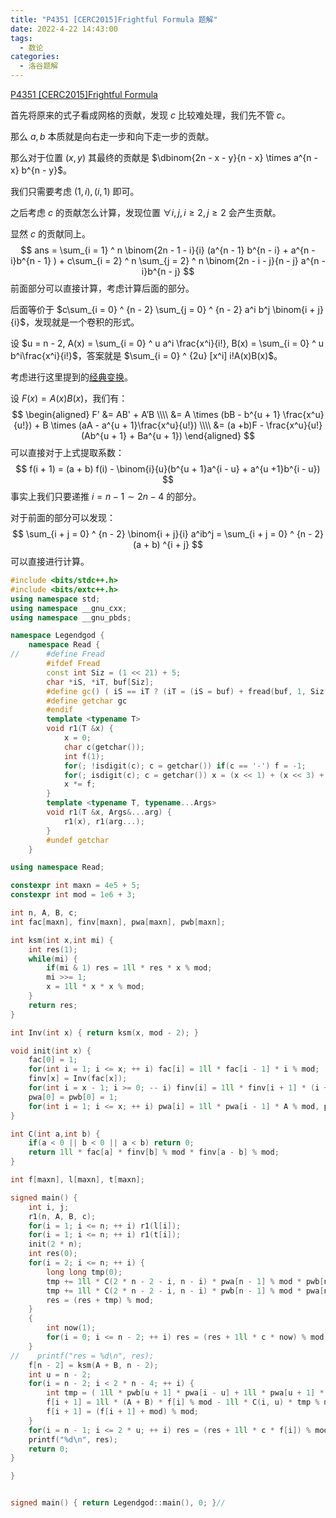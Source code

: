 ```yaml
---
title: "P4351 [CERC2015]Frightful Formula 题解"
date: 2022-4-22 14:43:00
tags:
  - 数论
categories:
  - 洛谷题解
---
```


[P4351 [CERC2015]Frightful Formula](https://www.luogu.com.cn/problem/P4351)

首先将原来的式子看成网格的贡献，发现 $c$ 比较难处理，我们先不管 $c$。

那么 $a, b$ 本质就是向右走一步和向下走一步的贡献。

那么对于位置 $(x, y)$ 其最终的贡献是 $\dbinom{2n - x - y}{n - x} \times a^{n - x} b^{n - y}$。

我们只需要考虑 $(1, i), (i, 1)$ 即可。

之后考虑 $c$ 的贡献怎么计算，发现位置 $\forall i, j, i \ge 2, j \ge 2$ 会产生贡献。

显然 $c$ 的贡献同上。
$$
ans = \sum_{i = 1} ^ n \binom{2n - 1 - i}{i} (a^{n - 1} b^{n - i} + a^{n - i}b^{n - 1} )  + c\sum_{i = 2} ^ n \sum_{j = 2} ^ n \binom{2n - i - j}{n - j} a^{n - i}b^{n - j}
$$
前面部分可以直接计算，考虑计算后面的部分。

后面等价于 $c\sum_{i = 0} ^ {n - 2} \sum_{j = 0} ^ {n - 2} a^i b^j \binom{i + j}{i}$，发现就是一个卷积的形式。

设 $u = n - 2, A(x) = \sum_{i = 0} ^ u a^i \frac{x^i}{i!}, B(x) = \sum_{i = 0} ^ u b^i\frac{x^i}{i!}$，答案就是 $\sum_{i = 0} ^ {2u} [x^i] i!A(x)B(x)$。

考虑进行这里提到的[经典变换](https://legendgod.ml/2022/02/28/generating-function/)。

设 $F(x) = A(x)B(x)$，我们有：
$$
\begin{aligned}
F' &= AB' + A’B \\\\
&= A \times (bB - b^{u + 1} \frac{x^u}{u!}) + B \times (aA - a^{u + 1}\frac{x^u}{u!}) \\\\
&= (a +b)F - \frac{x^u}{u!} (Ab^{u + 1} + Ba^{u + 1}) 
\end{aligned}
$$
可以直接对于上式提取系数：
$$
f(i + 1) = (a + b) f(i) - \binom{i}{u}(b^{u + 1}a^{i - u} + a^{u +1}b^{i - u})
$$
事实上我们只要递推 $i = n - 1 \sim 2n - 4$ 的部分。

对于前面的部分可以发现：
$$
\sum_{i + j = 0} ^ {n - 2} \binom{i + j}{i} a^ib^j = \sum_{i + j = 0} ^ {n - 2} (a + b) ^{i + j}
$$
可以直接进行计算。

```cpp
#include <bits/stdc++.h>
#include <bits/extc++.h>
using namespace std;
using namespace __gnu_cxx;
using namespace __gnu_pbds;

namespace Legendgod {
	namespace Read {
//		#define Fread
		#ifdef Fread
		const int Siz = (1 << 21) + 5;
		char *iS, *iT, buf[Siz];
		#define gc() ( iS == iT ? (iT = (iS = buf) + fread(buf, 1, Siz, stdin), iS == iT ? EOF : *iS ++) : *iS ++ )
		#define getchar gc
		#endif
		template <typename T>
		void r1(T &x) {
		    x = 0;
			char c(getchar());
			int f(1);
			for(; !isdigit(c); c = getchar()) if(c == '-') f = -1;
			for(; isdigit(c); c = getchar()) x = (x << 1) + (x << 3) + (c ^ 48);
			x *= f;
		}
		template <typename T, typename...Args>
		void r1(T &x, Args&...arg) {
			r1(x), r1(arg...);
		}
		#undef getchar
	}

using namespace Read;

constexpr int maxn = 4e5 + 5;
constexpr int mod = 1e6 + 3;

int n, A, B, c;
int fac[maxn], finv[maxn], pwa[maxn], pwb[maxn];

int ksm(int x,int mi) {
    int res(1);
    while(mi) {
        if(mi & 1) res = 1ll * res * x % mod;
        mi >>= 1;
        x = 1ll * x * x % mod;
    }
    return res;
}

int Inv(int x) { return ksm(x, mod - 2); }

void init(int x) {
    fac[0] = 1;
    for(int i = 1; i <= x; ++ i) fac[i] = 1ll * fac[i - 1] * i % mod;
    finv[x] = Inv(fac[x]);
    for(int i = x - 1; i >= 0; -- i) finv[i] = 1ll * finv[i + 1] * (i + 1) % mod;
    pwa[0] = pwb[0] = 1;
    for(int i = 1; i <= x; ++ i) pwa[i] = 1ll * pwa[i - 1] * A % mod, pwb[i] = 1ll * pwb[i - 1] * B % mod;
}

int C(int a,int b) {
    if(a < 0 || b < 0 || a < b) return 0;
    return 1ll * fac[a] * finv[b] % mod * finv[a - b] % mod;
}

int f[maxn], l[maxn], t[maxn];

signed main() {
	int i, j;
    r1(n, A, B, c);
    for(i = 1; i <= n; ++ i) r1(l[i]);
    for(i = 1; i <= n; ++ i) r1(t[i]);
    init(2 * n);
    int res(0);
    for(i = 2; i <= n; ++ i) {
        long long tmp(0);
        tmp += 1ll * C(2 * n - 2 - i, n - i) * pwa[n - 1] % mod * pwb[n - i] % mod * l[i] % mod;
        tmp += 1ll * C(2 * n - 2 - i, n - i) * pwb[n - 1] % mod * pwa[n - i] % mod * t[i] % mod;
        res = (res + tmp) % mod;
    }
    {
        int now(1);
        for(i = 0; i <= n - 2; ++ i) res = (res + 1ll * c * now) % mod, now = 1ll * now * (A + B) % mod;
    }
//    printf("res = %d\n", res);
    f[n - 2] = ksm(A + B, n - 2);
    int u = n - 2;
    for(i = n - 2; i < 2 * n - 4; ++ i) {
        int tmp = ( 1ll * pwb[u + 1] * pwa[i - u] + 1ll * pwa[u + 1] * pwb[i - u] ) % mod;
        f[i + 1] = 1ll * (A + B) * f[i] % mod - 1ll * C(i, u) * tmp % mod;
        f[i + 1] = (f[i + 1] + mod) % mod;
    }
    for(i = n - 1; i <= 2 * u; ++ i) res = (res + 1ll * c * f[i]) % mod;
    printf("%d\n", res);
	return 0;
}

}


signed main() { return Legendgod::main(), 0; }//


```




